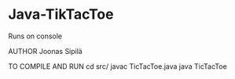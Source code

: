 # Java-TikTacToe
Runs on console

AUTHOR
    Joonas Sipilä

TO COMPILE AND RUN
    cd src/
    javac TicTacToe.java
    java TicTacToe
